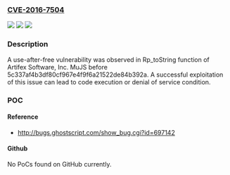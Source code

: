 ### [CVE-2016-7504](https://cve.mitre.org/cgi-bin/cvename.cgi?name=CVE-2016-7504)
![](https://img.shields.io/static/v1?label=Product&message=n%2Fa&color=blue)
![](https://img.shields.io/static/v1?label=Version&message=n%2Fa&color=blue)
![](https://img.shields.io/static/v1?label=Vulnerability&message=n%2Fa&color=brighgreen)

### Description

A use-after-free vulnerability was observed in Rp_toString function of Artifex Software, Inc. MuJS before 5c337af4b3df80cf967e4f9f6a21522de84b392a. A successful exploitation of this issue can lead to code execution or denial of service condition.

### POC

#### Reference
- http://bugs.ghostscript.com/show_bug.cgi?id=697142

#### Github
No PoCs found on GitHub currently.

